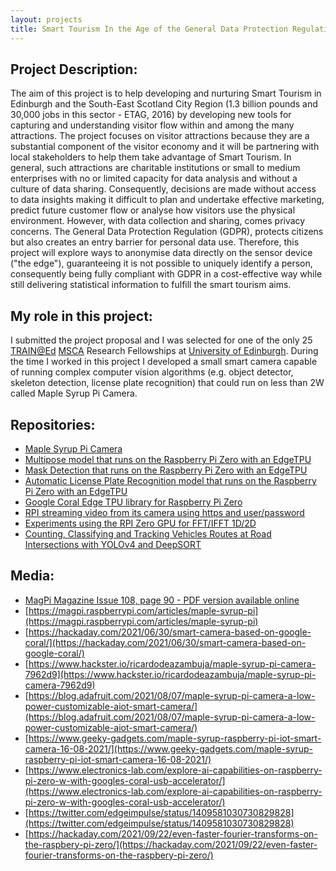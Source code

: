 ```yaml
---
layout: projects
title: Smart Tourism In the Age of the General Data Protection Regulation
---
```

## Project Description:
The aim of this project is to help developing and nurturing Smart Tourism in Edinburgh and the South-East Scotland City Region (1.3 billion pounds and 30,000 jobs in this sector - ETAG, 2016) by developing new tools for capturing and understanding visitor flow within and among the many attractions. The project focuses on visitor attractions because they are a substantial component of the visitor economy and it will be partnering with local stakeholders to help them take advantage of Smart Tourism. In general, such attractions are charitable institutions or small to medium enterprises with no or limited capacity for data analysis and without a culture of data sharing. Consequently, decisions are made without access to data insights making it difficult to plan and undertake effective marketing, predict future customer flow or analyse how visitors use the physical environment. However, with data collection and sharing, comes privacy concerns. The General Data Protection Regulation (GDPR), protects citizens but also creates an entry barrier for personal data use. Therefore, this project will explore ways to anonymise data directly on the sensor device ("the edge"), guaranteeing it is not possible to uniquely identify a person, consequently being fully compliant with GDPR in a cost-effective way while still delivering statistical information to fulfill the smart tourism aims.

## My role in this project:
I submitted the project proposal and I was selected for one of the only 25 [TRAIN@Ed](https://cordis.europa.eu/project/id/801215) [MSCA](https://www.mariecuriealumni.eu/) Research Fellowships at [University of Edinburgh](https://www.ed.ac.uk/). During the time I worked in this project I developed a small smart camera capable of running complex computer vision algorithms (e.g. object detector, skeleton detection, license plate recognition) that could run on less than 2W called Maple Syrup Pi Camera.


## Repositories:
- [Maple Syrup Pi Camera](https://github.com/ricardodeazambuja/Maple-Syrup-Pi-Camera)
- [Multipose model that runs on the Raspberry Pi Zero with an EdgeTPU](https://github.com/ricardodeazambuja/MultiPose-EdgeTPU-RPI0)
- [Mask Detection that runs on the Raspberry Pi Zero with an EdgeTPU](https://github.com/ricardodeazambuja/MaskDetection-EdgeTPU-RPI0)
- [Automatic License Plate Recognition model that runs on the Raspberry Pi Zero with an EdgeTPU](https://github.com/ricardodeazambuja/ALPR-EdgeTPU-RPI0)
- [Google Coral Edge TPU library for Raspberry Pi Zero](https://github.com/ricardodeazambuja/libedgetpu-rpi0)
- [RPI streaming video from its camera using https and user/password](https://github.com/ricardodeazambuja/rpi_camera_streaming_https_password)
- [Experiments using the RPI Zero GPU for FFT/IFFT 1D/2D](https://github.com/ricardodeazambuja/RPI0_GPU_FFT)
- [Counting, Classifying and Tracking Vehicles Routes at Road Intersections with YOLOv4 and DeepSORT](https://github.com/LSI-UFRGS/vehicles-identify-and-tracking)

## Media:
- [MagPi Magazine Issue 108, page 90 - PDF version available online](https://magazine.raspberrypi.com/issues/108)
- [https://magpi.raspberrypi.com/articles/maple-syrup-pi](https://magpi.raspberrypi.com/articles/maple-syrup-pi)
- [https://hackaday.com/2021/06/30/smart-camera-based-on-google-coral/](https://hackaday.com/2021/06/30/smart-camera-based-on-google-coral/)
- [https://www.hackster.io/ricardodeazambuja/maple-syrup-pi-camera-7962d9](https://www.hackster.io/ricardodeazambuja/maple-syrup-pi-camera-7962d9)
- [https://blog.adafruit.com/2021/08/07/maple-syrup-pi-camera-a-low-power-customizable-aiot-smart-camera/](https://blog.adafruit.com/2021/08/07/maple-syrup-pi-camera-a-low-power-customizable-aiot-smart-camera/)
- [https://www.geeky-gadgets.com/maple-syrup-raspberry-pi-iot-smart-camera-16-08-2021/](https://www.geeky-gadgets.com/maple-syrup-raspberry-pi-iot-smart-camera-16-08-2021/)
- [https://www.electronics-lab.com/explore-ai-capabilities-on-raspberry-pi-zero-w-with-googles-coral-usb-accelerator/](https://www.electronics-lab.com/explore-ai-capabilities-on-raspberry-pi-zero-w-with-googles-coral-usb-accelerator/)
- [https://twitter.com/edgeimpulse/status/1409581030730829828](https://twitter.com/edgeimpulse/status/1409581030730829828)
- [https://hackaday.com/2021/09/22/even-faster-fourier-transforms-on-the-raspbery-pi-zero/](https://hackaday.com/2021/09/22/even-faster-fourier-transforms-on-the-raspbery-pi-zero/)